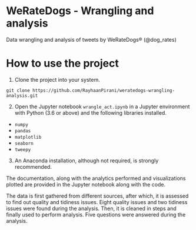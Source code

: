 # WeRateDogs - Wrangling and analysis
Data wrangling and analysis of tweets by WeRateDogs® (@dog_rates)

# How to use the project
1. Clone the project into your system.
```
git clone https://github.com/RayhaanPirani/weratedogs-wrangling-analysis.git
```
2. Open the Jupyter notebook `wrangle_act.ipynb` in a Jupyter environment with Python (3.6 or above) and the following libraries installed.
- `numpy`
- `pandas`
- `matplotlib`
- `seaborn`
- `tweepy`
3. An Anaconda installation, although not required, is strongly recommended.

The documentation, along with the analytics performed and visualizations plotted are provided in the Jupyter notebook along with the code.

The data is first gathered from different sources, after which, it is assessed to find out quality and tidiness issues. Eight quality issues and two tidiness issues were found during the analysis. Then, it is cleaned in steps and finally used to perform analysis. Five questions were answered during the analysis.